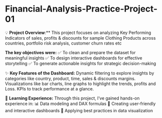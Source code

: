# Financial-Analysis-Practice-Project-01

💡 **Project Overview**:**
This project focuses on analyzing Key Performing Indicators of sales, profits & discounts for sample Clothing Products across countries, portfolio risk analysis, customer churn rates etc

**The key objectives were:**
✅ To clean and prepare the dataset for meaningful insights
✅ To design interactive dashboards for effective storytelling
✅ To generate actionable insights for strategic decision-making

✨ **Key Features of the Dashboard:**
Dynamic filtering to explore insights by categories like country, product, time, sales & discounts margins.
Visualizations like bar charts, line graphs to highlight the trends, profits and Loss.
KPIs to track performance at a glance.

🔗 **Learning Experience:**
Through this project, I’ve gained hands-on experience in:
📊 Data modeling and DAX formulas
📌 Creating user-friendly and interactive dashboards
🎨 Applying best practices in data visualization
